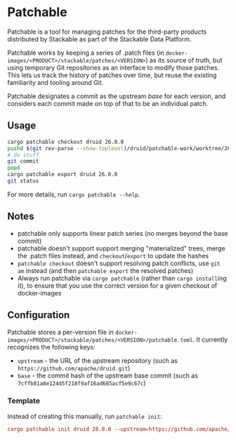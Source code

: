 # Patchable

Patchable is a tool for managing patches for the third-party products distributed by Stackable as part of the Stackable Data Platform.

Patchable works by keeping a series of .patch files (in `docker-images/<PRODUCT>/stackable/patches/<VERSION>`)
as its source of truth, but using temporary Git repositories as an interface to modify those patches.
This lets us track the history of patches over time, but reuse the existing familiarity and tooling around Git.

Patchable designates a commit as the upstream _base_ for each version, and considers each commit made on top of that
to be an individual patch.

## Usage

```sh
cargo patchable checkout druid 26.0.0
pushd $(git rev-parse --show-toplevel)/druid/patchable-work/worktree/26.0.0/
# do stuff
git commit
popd
cargo patchable export druid 26.0.0
git status
```

For more details, run `cargo patchable --help`.

## Notes

- patchable only supports linear patch series (no merges beyond the base commit)
- patchable doesn't support support merging "materialized" trees, merge the .patch files instead, and `checkout`/`export` to update the hashes
- `patchable checkout` doesn't support resolving patch conflicts, use `git am` instead (and then `patchable export` the resolved patches)
- Always run patchable via `cargo patchable` (rather than `cargo install`ing it), to ensure that you use the correct version for a given checkout of docker-images

## Configuration

Patchable stores a per-version file in `docker-images/<PRODUCT>/stackable/patches/<VERSION>/patchable.toml`.
It currently recognizes the following keys:

- `upstream` - the URL of the upstream repository (such as `https://github.com/apache/druid.git`)
- `base` - the commit hash of the upstream base commit (such as `7cffb81a8e124d5f218f9af16ad685acf5e9c67c`)

### Template

Instead of creating this manually, run `patchable init`:

```toml
cargo patchable init druid 28.0.0 --upstream=https://github.com/apache/druid.git --base=druid-28.0.0
```

